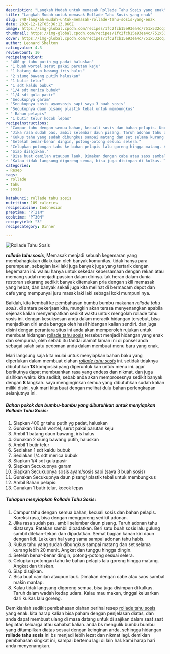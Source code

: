 ```yaml
---
description: "Langkah Mudah untuk memasak Rollade Tahu Sosis yang enak"
title: "Langkah Mudah untuk memasak Rollade Tahu Sosis yang enak"
slug: 748-langkah-mudah-untuk-memasak-rollade-tahu-sosis-yang-enak
date: 2020-12-12T05:36:13.866Z
image: https://img-global.cpcdn.com/recipes/1fc2fcb15e93ea4c/751x532cq70/rollade-tahu-sosis-foto-resep-utama.jpg
thumbnail: https://img-global.cpcdn.com/recipes/1fc2fcb15e93ea4c/751x532cq70/rollade-tahu-sosis-foto-resep-utama.jpg
cover: https://img-global.cpcdn.com/recipes/1fc2fcb15e93ea4c/751x532cq70/rollade-tahu-sosis-foto-resep-utama.jpg
author: Leonard Shelton
ratingvalue: 4.3
reviewcount: 10
recipeingredient:
- "400 gr tahu putih yg padat haluskan"
- "1 buah wortel serut pakai parutan keju"
- "1 batang daun bawang iris halus"
- "2 siung bawang putih haluskan"
- "1 butir telur"
- "1 sdt kaldu bubuk"
- "1/4 sdt merica bubuk"
- "1/4 sdt gula pasir"
- "Secukupnya garam"
- "Secukupnya sosis ayamsosis sapi saya 3 buah sosis"
- "Secukupnya daun pisang plastik tebal untuk membungkus"
- " Bahan pelapis"
- "1 butir telur kocok lepas"
recipeinstructions:
- "Campur tahu dengan semua bahan, kecuali sosis dan bahan pelapis. Koreksi rasa, bisa dengan menggoreng sedikit adonan."
- "Jika rasa sudah pas, ambil selembar daun pisang. Taruh adonan tahu diatasnya. Ratakan sambil dipadatkan. Beri satu buah sosis lalu gulung sambil ditekan-tekan dan dipadatkan. Semat bagian kanan kiri daun dengan lidi. Lakukan hal yang sama sampai adonan tahu habis."
- "Kukus tahu yang sudah dibungkus sampai matang dan set selama kurang lebih 20 menit. Angkat dan tunggu hingga dingin."
- "Setelah benar-benar dingin, potong-potong sesuai selera."
- "Celupkan potongan tahu ke bahan pelapis lalu goreng hingga matang. Angkat dan tiriskan."
- "Siap disajikan."
- "Bisa buat camilan ataupun lauk. Dimakan dengan cabe atau saos sambal makin mantap."
- "Kalau tidak langsung digoreng semua, bisa juga disimpan di kulkas. Taruh dalam wadah kedap udara. Kalau mau makan, tinggal keluarkan dari kulkas lalu goreng."
categories:
- Resep
tags:
- rollade
- tahu
- sosis

katakunci: rollade tahu sosis 
nutrition: 109 calories
recipecuisine: Indonesian
preptime: "PT21M"
cooktime: "PT30M"
recipeyield: "3"
recipecategory: Dinner

---
```



![Rollade Tahu Sosis](https://img-global.cpcdn.com/recipes/1fc2fcb15e93ea4c/751x532cq70/rollade-tahu-sosis-foto-resep-utama.jpg)

<b><i>rollade tahu sosis</i></b>, Memasak menjadi sebuah kegemaran yang membahagiakan dilakukan oleh banyak komunitas. tidak hanya para perempuan, sebagian laki laki juga banyak juga yang tertarik dengan kegemaran ini. walau hanya untuk sekedar kebersamaan dengan rekan atau memang sudah menjadi passion dalam dirinya. tak heran dalam dunia restoran sekarang sedikit banyak ditemukan pria dengan skill memasak yang hebat, dan banyak sekali juga kita melihat di bermacam depot dan cafe yang mempunyai juru masak laki laki sebagai koki mumpuni nya.

Baiklah, kita kembali ke pembahasan bumbu bumbu makanan <i>rollade tahu sosis</i>. di antara pekerjaan kita, mungkin akan terasa menyenangkan apabila sejenak kalian menyempatkan sedikit waktu untuk mengolah rollade tahu sosis ini. dengan kesuksesan anda dalam meracik hidangan tersebut, bisa menjadikan diri anda bangga oleh hasil hidangan kalian sendiri. dan juga disini dengan perantara situs ini anda akan memperoleh rujukan untuk membuat hidangan <u>rollade tahu sosis</u> tersebut menjadi hidangan yang enak dan sempurna, oleh sebab itu tandai alamat laman ini di ponsel anda sebagai salah satu pedoman anda dalam membuat menu baru yang enak.




Mari langsung saja kita mulai untuk menyiapkan bahan baku yang diperlukan dalam membuat olahan <u><i>rollade tahu sosis</i></u> ini. setidak tidaknya dibutuhkan <b>13</b> komposisi yang diperuntuk kan untuk menu ini. agar berikutnya dapat membuahkan rasa yang endess dan nikmat. dan juga sisihkan waktu kita sedikit, sebab anda akan memprosesnya sedikit banyak dengan <b>8</b> langkah. saya menginginkan semua yang dibutuhkan sudah kalian miliki disini, yuk mari kita buat dengan melihat dulu bahan perlengkapan selanjutnya ini.

<!--inarticleads1-->

##### Bahan pokok dan bumbu-bumbu yang dibutuhkan untuk menyiapkan Rollade Tahu Sosis:

1. Siapkan 400 gr tahu putih yg padat, haluskan
1. Gunakan 1 buah wortel, serut pakai parutan keju
1. Ambil 1 batang daun bawang, iris halus
1. Gunakan 2 siung bawang putih, haluskan
1. Ambil 1 butir telur
1. Sediakan 1 sdt kaldu bubuk
1. Sediakan 1/4 sdt merica bubuk
1. Siapkan 1/4 sdt gula pasir
1. Siapkan Secukupnya garam
1. Siapkan Secukupnya sosis ayam/sosis sapi (saya 3 buah sosis)
1. Gunakan Secukupnya daun pisang/ plastik tebal untuk membungkus
1. Ambil  Bahan pelapis:
1. Gunakan 1 butir telur, kocok lepas




<!--inarticleads2-->

##### Tahapan menyiapkan Rollade Tahu Sosis:

1. Campur tahu dengan semua bahan, kecuali sosis dan bahan pelapis. Koreksi rasa, bisa dengan menggoreng sedikit adonan.
1. Jika rasa sudah pas, ambil selembar daun pisang. Taruh adonan tahu diatasnya. Ratakan sambil dipadatkan. Beri satu buah sosis lalu gulung sambil ditekan-tekan dan dipadatkan. Semat bagian kanan kiri daun dengan lidi. Lakukan hal yang sama sampai adonan tahu habis.
1. Kukus tahu yang sudah dibungkus sampai matang dan set selama kurang lebih 20 menit. Angkat dan tunggu hingga dingin.
1. Setelah benar-benar dingin, potong-potong sesuai selera.
1. Celupkan potongan tahu ke bahan pelapis lalu goreng hingga matang. Angkat dan tiriskan.
1. Siap disajikan.
1. Bisa buat camilan ataupun lauk. Dimakan dengan cabe atau saos sambal makin mantap.
1. Kalau tidak langsung digoreng semua, bisa juga disimpan di kulkas. Taruh dalam wadah kedap udara. Kalau mau makan, tinggal keluarkan dari kulkas lalu goreng.




Demikianlah sedikit pembahasan olahan perihal resep <u>rollade tahu sosis</u> yang enak. kita harap kalian bisa paham dengan penjelasan diatas, dan anda dapat membuat ulang di masa datang untuk di sajikan dalam saat saat kegiatan keluarga atau sahabat kalian. anda bs mengulik bumbu bumbu yang ditampilkan diatas sesuai dengan keinginan anda, sehingga hidangan <b>rollade tahu sosis</b> ini bs menjadi lebih lezat dan nikmat lagi. demikian pembahasan singkat ini, sampai bertemu lagi di lain hal. kami harap hari anda menyenangkan.
